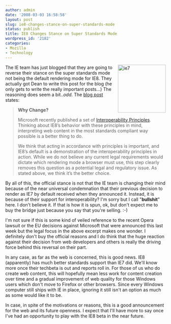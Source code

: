 ```yaml
---
author: admin
date: '2008-03-03 16:58:58'
layout: post
slug: ie8-changes-stance-on-super-standards-mode
status: publish
title: IE8 Changes Stance on Super Standards Mode
wordpress_id: '2182'
categories:
- Mozilla
- Technology
---
```

<a href="http://www.flickr.com/photos/albill/2309131362/" title="ie7 by albill, on Flickr"><img src="http://farm3.static.flickr.com/2190/2309131362_477f1682ae_o.png" border="0" align="right" width="150" height="150" alt="ie7" /></a>The IE team has just blogged that they are going to reverse their stance on the super standards mode not being the default rendering mode for IE8. They actually got Dean to write this post for the blog (he only gets to write the really important posts...) The reasoning does seem a bit..<em>odd</em>. The <a href="http://blogs.msdn.com/ie/archive/2008/03/03/microsoft-s-interoperability-principles-and-ie8.aspx">blog post</a> states:
<blockquote><strong>Why Change?</strong>

Microsoft recently published a set of <a href="http://www.microsoft.com/presspass/presskits/interoperability/default.mspx">Interoperability Principles</a>. Thinking about IE8’s behavior with these principles in mind, interpreting web content in the most standards compliant way possible is a better thing to do.

We think that acting in accordance with principles is important, and IE8’s default is a demonstration of the interoperability principles in action. While we do not believe any current legal requirements would dictate which rendering mode a browser must use, this step clearly removes this question as a potential legal and regulatory issue. As stated above, we think it’s the better choice. </blockquote>
By all of this, the official stance is not that the IE team is changing their mind because of the near universal condemnation that their previous decision to render as IE7 by default received when they announced it. Instead, it is because of their support for interoperability? I'm sorry but I call &quot;<b>bullshit</b>&quot; here. I don't believe it. If that is how it is spun, ok, but don't expect me to buy the bridge just because you say that you're selling. :-)

I'm not sure if this is some kind of veiled reference to the recent Opera lawsuit or the EU decisions against Microsoft that were announced this last week but the legal focus in the above excerpt makes one wonder. I definitely don't buy the official reasons and I do think that the huge reaction against their decision from web developers and others is really the driving force behind this reversal on their part. 

In any case, as far as the web is concerned, this is good news. IE8 (apparently) has much better standards support than IE7 did. We'll know more once their techbeta is out and reports roll in. For those of us who do create web content, this will hopefully mean less work for content creation over time and a gradual improvement of web quality for those Windows users which don't move to Firefox or other browsers. Since every Windows computer still ships with IE in place, ignoring it still isn't an option as much as some would like it to be.

In case, in spite of the motivations or reasons, this is a good announcement for the web and its future openness. I expect that I'll have more to say once I've had an opportunity to play with the IE8 beta in the near future.
